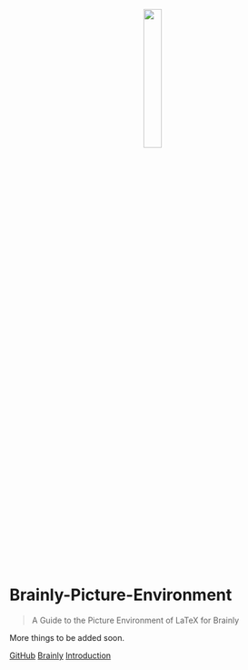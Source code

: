 <p align='center'> <a href="https://brainly.in/app/profile/23926353/"> <img class="intro" width="25%" src="https://hi-static.z-dn.net/files/da8/0ffad3c1ede6a806ec1724190723de04.jpg" ></a></p>


# Brainly-Picture-Environment
> A Guide to the Picture Environment of LaTeX for Brainly 

More things to be added soon.

[GitHub](https://github.com/Git-Ankitraj/brainly-picture-environment/)
[Brainly](https://www.brainly.in/app/profile/23926353/)
[Introduction](#picture-environment-latex-on-brainly)
